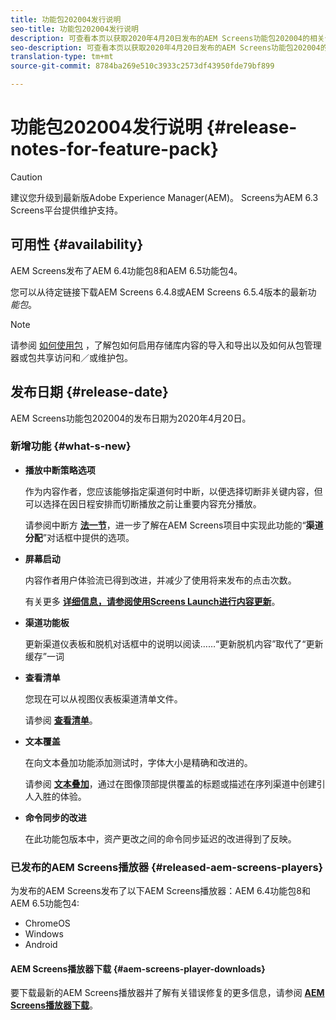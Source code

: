 ```yaml
---
title: 功能包202004发行说明
seo-title: 功能包202004发行说明
description: 可查看本页以获取2020年4月20日发布的AEM Screens功能包202004的相关信息。
seo-description: 可查看本页以获取2020年4月20日发布的AEM Screens功能包202004的相关信息。
translation-type: tm+mt
source-git-commit: 8784ba269e510c3933c2573df43950fde79bf899

---
```



# 功能包202004发行说明 {#release-notes-for-feature-pack}

>[!CAUTION]
>
>建议您升级到最新版Adobe Experience Manager(AEM)。 Screens为AEM 6.3 Screens平台提供维护支持。

## 可用性 {#availability}

AEM Screens发布了AEM 6.4功能包8和AEM 6.5功能包4。

您可以从待定链接下载AEM Screens 6.4.8或AEM Screens 6.5.4版本的最新功 *能包*。

>[!NOTE]
>请参阅 [如何使用包](https://docs.adobe.com/help/en/experience-manager-65/administering/contentmanagement/package-manager.html) ，了解包如何启用存储库内容的导入和导出以及如何从包管理器或包共享访问和／或维护包。


## 发布日期 {#release-date}

AEM Screens功能包202004的发布日期为2020年4月20日。

### 新增功能 {#what-s-new}

* **播放中断策略选项**

   作为内容作者，您应该能够指定渠道何时中断，以便选择切断非关键内容，但可以选择在因日程安排而切断播放之前让重要内容充分播放。

   请参阅中断方 **[法一节](/help/user-guide/channel-assignment.md#interruption-method-channel)**，进一步了解在AEM Screens项目中实现此功能的“**渠道分配**”对话框中提供的选项。

* **屏幕启动**

   内容作者用户体验流已得到改进，并减少了使用将来发布的点击次数。

   有关更多 **[详细信息，请参阅使用Screens Launch进行内容更新](launches.md)**。

* **渠道功能板**

   更新渠道仪表板和脱机对话框中的说明以阅读……“更新脱机内容”取代了“更新缓存”一词


* **查看清单**

   您现在可以从视图仪表板渠道清单文件。

   请参阅 **[查看清单](/help/user-guide/managing-channels.md#view-manifest)**。

* **文本覆盖**

   在向文本叠加功能添加测试时，字体大小是精确和改进的。

   请参阅 **[文本叠加](text-overlay.md)**，通过在图像顶部提供覆盖的标题或描述在序列渠道中创建引人入胜的体验。

* **命令同步的改进**

   在此功能包版本中，资产更改之间的命令同步延迟的改进得到了反映。

### 已发布的AEM Screens播放器 {#released-aem-screens-players}

为发布的AEM Screens发布了以下AEM Screens播放器：AEM 6.4功能包8和AEM 6.5功能包4:

* ChromeOS
* Windows
* Android

#### AEM Screens播放器下载 {#aem-screens-player-downloads}

要下载最新的AEM Screens播放器并了解有关错误修复的更多信息，请参阅 [**AEM Screens播放器下载&#x200B;**](https://download.macromedia.com/screens/)。
